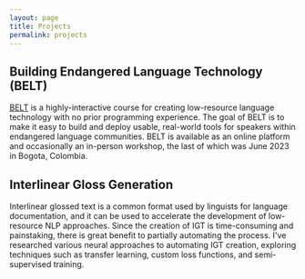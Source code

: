 ```yaml
---
layout: page
title: Projects
permalink: projects
---
```


## Building Endangered Language Technology (BELT)
[BELT](https://belt.rc.colorado.edu) is a highly-interactive course for creating low-resource language technology with no prior programming experience. The goal of BELT is to make it easy to build and deploy usable, real-world tools for speakers within endangered language communities. BELT is available as an online platform and occasionally an in-person workshop, the last of which was June 2023 in Bogota, Colombia.

## Interlinear Gloss Generation
Interlinear glossed text is a common format used by linguists for language documentation, and it can be used to accelerate the development of low-resource NLP approaches. Since the creation of IGT is time-consuming and painstaking, there is great benefit to partially automating the process. I've researched various neural approaches to automating IGT creation, exploring techniques such as transfer learning, custom loss functions, and semi-supervised training.
